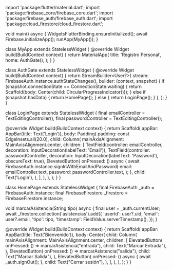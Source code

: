 import 'package:flutter/material.dart';
import 'package:firebase_core/firebase_core.dart';
import 'package:firebase_auth/firebase_auth.dart';
import 'package:cloud_firestore/cloud_firestore.dart';

void main() async {
  WidgetsFlutterBinding.ensureInitialized();
  await Firebase.initializeApp();
  runApp(MyApp());
}

class MyApp extends StatelessWidget {
  @override
  Widget build(BuildContext context) {
    return MaterialApp(
      title: 'Registro Personal',
      home: AuthGate(),
    );
  }
}

class AuthGate extends StatelessWidget {
  @override
  Widget build(BuildContext context) {
    return StreamBuilder<User?>(
      stream: FirebaseAuth.instance.authStateChanges(),
      builder: (context, snapshot) {
        if (snapshot.connectionState == ConnectionState.waiting) {
          return Scaffold(body: Center(child: CircularProgressIndicator()));
        } else if (snapshot.hasData) {
          return HomePage();
        } else {
          return LoginPage();
        }
      },
    );
  }
}

class LoginPage extends StatelessWidget {
  final emailController = TextEditingController();
  final passwordController = TextEditingController();

  @override
  Widget build(BuildContext context) {
    return Scaffold(
      appBar: AppBar(title: Text('Login')),
      body: Padding(
        padding: const EdgeInsets.all(20.0),
        child: Column(
          mainAxisAlignment: MainAxisAlignment.center,
          children: [
            TextField(controller: emailController, decoration: InputDecoration(labelText: 'Email')),
            TextField(controller: passwordController, decoration: InputDecoration(labelText: 'Password'), obscureText: true),
            ElevatedButton(
              onPressed: () async {
                await FirebaseAuth.instance.signInWithEmailAndPassword(
                  email: emailController.text,
                  password: passwordController.text,
                );
              },
              child: Text('Login'),
            ),
          ],
        ),
      ),
    );
  }
}

class HomePage extends StatelessWidget {
  final FirebaseAuth _auth = FirebaseAuth.instance;
  final FirebaseFirestore _firestore = FirebaseFirestore.instance;

  void marcarAsistencia(String tipo) async {
    final user = _auth.currentUser;
    await _firestore.collection('asistencias').add({
      'userId': user?.uid,
      'email': user?.email,
      'tipo': tipo,
      'timestamp': FieldValue.serverTimestamp(),
    });
  }

  @override
  Widget build(BuildContext context) {
    return Scaffold(
      appBar: AppBar(title: Text('Bienvenido')),
      body: Center(
        child: Column(
          mainAxisAlignment: MainAxisAlignment.center,
          children: [
            ElevatedButton(
              onPressed: () => marcarAsistencia("entrada"),
              child: Text("Marcar Entrada"),
            ),
            ElevatedButton(
              onPressed: () => marcarAsistencia("salida"),
              child: Text("Marcar Salida"),
            ),
            ElevatedButton(
              onPressed: () async {
                await _auth.signOut();
              },
              child: Text("Cerrar sesión"),
            ),
          ],
        ),
      ),
    );
  }
}
